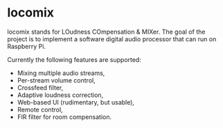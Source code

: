 # locomix

locomix stands for LOudness COmpensation & MIXer. The goal of the project
is to implement a software digital audio processor that can run on
Raspberry Pi.

Currently the following features are supported:
 * Mixing multiple audio streams,
 * Per-stream volume control,
 * Crossfeed filter,
 * Adaptive loudness correction,
 * Web-based UI (rudimentary, but usable),
 * Remote control,
 * FIR filter for room compensation.

